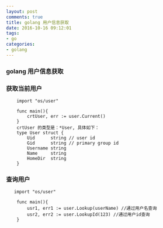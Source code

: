 ```yaml
---
layout: post
comments: true
title: golang 用户信息获取
date: 2016-10-16 09:12:01
tags:
- go
categories:
- golang
---
```


### golang 用户信息获取

### 获取当前用户

```golang
    import "os/user"
    
    func main(){
        crtUser, err := user.Current()
    }
    crtUser 的类型是：*User, 具体如下：
    type User struct {
    	Uid      string // user id
    	Gid      string // primary group id
    	Username string
    	Name     string
    	HomeDir  string
    }
```
<!-- more -->

### 查询用户

```golang
   import "os/user"
    
    func main(){
        usr1, err1 := user.Lookup(userName) //通过用户名查询
        usr2, err2 := user.LookupId(123) //通过用户id查询
    }
```    
                            
                    
                    
                    